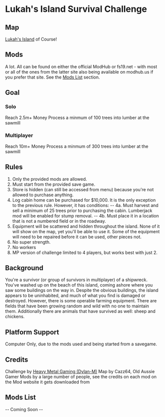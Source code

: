 # Lukah's Island Survival Challenge

## Map
[Lukah's Island](https://farming-simulator.com/mod.php?lang=en&country=fi&mod_id=201911) of Course!

## Mods
A lot. All can be found on either the official ModHub or fs19.net - with
most or all of the ones from the latter site also being available on
modhub.us if you prefer that site. See the [Mods List](##-mods-list) section.

## Goal

### Solo
Reach 2.5m+ Money
Process a minmum of 100 trees into lumber at the sawmill

### Multiplayer
Reach 10m+ Money
Process a minmum of 300 trees into lumber at the sawmill

## Rules
1. Only the provided mods are allowed.
2. Must start from the provided save game.
3. Store is hidden (can still be accessed from menu) because you're not allowed to purchase anything.
4. Log cabin home can be purchased for $10,000. It is the only exception to the previous rule. However, it has conditions:
-- 4a. Must harvest and sell a minimum of 25 trees prior to purchasing the cabin. Lumberjack mod will be enabled for stump removal.
-- 4b. Must place it in a location that is not a numbered field or in the roadway.
5. Equipment will be scattered and hidden throughout the island. None of it will show on the map, yet you'll be able to use it. Some of the equipment will need to be repaired before it can be used, other pieces not.
6. No super strength.
7. No workers
8. MP version of challenge limited to 4 players, but works best with just 2.

## Background
You're a survivor (or group of survivors in multiplayer) of a shipwreck.
You've washed up on the beach of this island, coming ashore where you saw
some buildings on the way in. Despite the obvious buildings, the island
appears to be uninhabited, and much of what you find is damaged or
destroyed. However, there is some operable farming equipment. There are
fields that have been growing random and wild with no one to maintain them.
Additionally there are animals that have survived as well: sheep and
chickens.

## Platform Support
Computer Only, due to the mods used and being started from a savegame.

## Credits
Challenge by [Heavy Metal Gaming (Dylan-M)](https://github.com/Dylan-M)
Map by Cazz64, Old Aussie Gamer
Mods by a large number of people, see the credits on each mod on the Mod website it gets downloaded from

## Mods List
-- Coming Soon --
